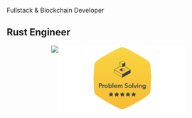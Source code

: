 
Fullstack & Blockchain Developer 

## Rust Engineer 

<div id='profile-them' style='display: flex; flex-wrap: wrap; justify-content: center;' align='center'>
  <a target="_blank" href="https://github.com/solthereum/hackerrank_rust">
    <img height="120px" src="https://github-readme-stats.vercel.app/api/pin/?username=solthereum&repo=hackerrank_rust&show_owner=true" />
  </a>

  <a target="_blank" href='https://www.hackerrank.com/profile/ethics_water'>
    <img height="150px" src='./assets/hackerrank-problem-solving.png' />
  </a>
</div>
